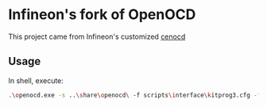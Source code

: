 # Infineon's fork of OpenOCD

This project came from Infineon's customized [cenocd](https://github.com/Infineon/modustoolbox-software/issues/5)


## Usage

In shell, execute:


```bash
.\openocd.exe -s ..\share\openocd\ -f scripts\interface\kitprog3.cfg -f target/psoc4.cfg -c "set PSOC4_USE_ACQUIRE 0; kitprog3 power_config on 3300; init; sleep 1000; program foo.hex; shutdown"

```

